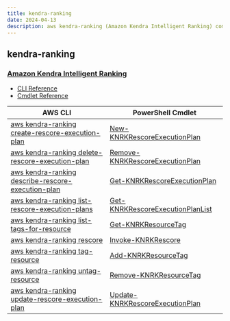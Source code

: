 ```yaml
---
title: kendra-ranking
date: 2024-04-13
description: aws kendra-ranking (Amazon Kendra Intelligent Ranking) command/cmdlet list.
---
```


## kendra-ranking

### [Amazon Kendra Intelligent Ranking](https://aws.amazon.com/kendra/)

* [CLI Reference](https://awscli.amazonaws.com/v2/documentation/api/latest/reference/kendra-ranking/index.html)
* [Cmdlet Reference](https://docs.aws.amazon.com/powershell/latest/reference/items/KendraRanking_cmdlets.html)

|AWS CLI|PowerShell Cmdlet|
|----|----|
|[aws kendra-ranking create-rescore-execution-plan](https://awscli.amazonaws.com/v2/documentation/api/latest/reference/kendra-ranking/create-rescore-execution-plan.html)|[New-KNRKRescoreExecutionPlan](https://docs.aws.amazon.com/powershell/latest/reference/items/New-KNRKRescoreExecutionPlan.html)|
|[aws kendra-ranking delete-rescore-execution-plan](https://awscli.amazonaws.com/v2/documentation/api/latest/reference/kendra-ranking/delete-rescore-execution-plan.html)|[Remove-KNRKRescoreExecutionPlan](https://docs.aws.amazon.com/powershell/latest/reference/items/Remove-KNRKRescoreExecutionPlan.html)|
|[aws kendra-ranking describe-rescore-execution-plan](https://awscli.amazonaws.com/v2/documentation/api/latest/reference/kendra-ranking/describe-rescore-execution-plan.html)|[Get-KNRKRescoreExecutionPlan](https://docs.aws.amazon.com/powershell/latest/reference/items/Get-KNRKRescoreExecutionPlan.html)|
|[aws kendra-ranking list-rescore-execution-plans](https://awscli.amazonaws.com/v2/documentation/api/latest/reference/kendra-ranking/list-rescore-execution-plans.html)|[Get-KNRKRescoreExecutionPlanList](https://docs.aws.amazon.com/powershell/latest/reference/items/Get-KNRKRescoreExecutionPlanList.html)|
|[aws kendra-ranking list-tags-for-resource](https://awscli.amazonaws.com/v2/documentation/api/latest/reference/kendra-ranking/list-tags-for-resource.html)|[Get-KNRKResourceTag](https://docs.aws.amazon.com/powershell/latest/reference/items/Get-KNRKResourceTag.html)|
|[aws kendra-ranking rescore](https://awscli.amazonaws.com/v2/documentation/api/latest/reference/kendra-ranking/rescore.html)|[Invoke-KNRKRescore](https://docs.aws.amazon.com/powershell/latest/reference/items/Invoke-KNRKRescore.html)|
|[aws kendra-ranking tag-resource](https://awscli.amazonaws.com/v2/documentation/api/latest/reference/kendra-ranking/tag-resource.html)|[Add-KNRKResourceTag](https://docs.aws.amazon.com/powershell/latest/reference/items/Add-KNRKResourceTag.html)|
|[aws kendra-ranking untag-resource](https://awscli.amazonaws.com/v2/documentation/api/latest/reference/kendra-ranking/untag-resource.html)|[Remove-KNRKResourceTag](https://docs.aws.amazon.com/powershell/latest/reference/items/Remove-KNRKResourceTag.html)|
|[aws kendra-ranking update-rescore-execution-plan](https://awscli.amazonaws.com/v2/documentation/api/latest/reference/kendra-ranking/update-rescore-execution-plan.html)|[Update-KNRKRescoreExecutionPlan](https://docs.aws.amazon.com/powershell/latest/reference/items/Update-KNRKRescoreExecutionPlan.html)|

